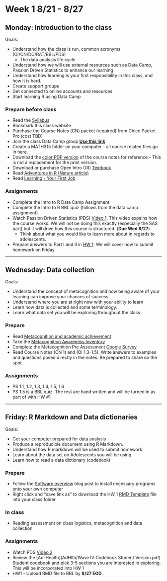 <br><br>

# Week 1 8/21 - 8/27

## Monday: Introduction to the class
Goals: 

* Understand how the class is run, common acronyms (OI/CN/DC/RAT/BBL/PDS)
    - The data analysis life cycle
* Understand how we will use external resources such as Data Camp, Passion Driven Statistics to enhance our learning
* Understand how learning is your first responsibility in this class, and how it is hard. 
* Create support groups
* Get connected to online accounts and resources
* Start learning R using Data Camp

### Prepare before class
* Read the [Syllabus](syllabus_315.pdf)
* Bookmark this class website 
* Purchase the Course Notes (CN) packet (required) from Chico Packet Pro (cost TBD)
* Join the class Data Camp group [**Use this link**](https://www.datacamp.com/groups/898c8f395e0e69683d55ba3419116c349aa601ee/invite)
* Create a MATH315 folder on your computer - all course related files go in here. 
* Download the [color PDF version](RAD_course_notes.pdf) of the course notes for reference - This is not a replacement for the print version. 
* Download or purchase Open Intro (OI) [Textbook](https://www.openintro.org/stat/textbook.php?stat_book=os)
* Read [Adventures in R (Nature article)](http://www.norcalbiostat.com/articles/articles.html) 
* Read [Learning - Your First Job](http://www.norcalbiostat.com/articles/articles.html)

### Assignments
* Complete the Intro to R Data Camp Assignment 
* Complete the Intro to R BBL quiz (follows from the data camp assignment)
* Watch Passion Driven Statistics (PDS) [Video 1](http://passiondrivenstatistics.com/2015/05/20/chapter-01-course-introduction/). This video expains how the course works. We will not be doing this exactly (especially the SAS part) but it will drive how this course is structured. (**Due Wed 8/27**)
    - Think about what you would like to learn more about in regards to adolescents. 
* Prepare answers to Part I and II in [HW 1](hw/HW1.pdf). We will cover how to submit homework on Friday. 

----

## Wednesday: Data collection
Goals: 

* Understand the concept of metacognition and how being aware of your learning can improve your chances of success
* Understand where you are at right now with your ability to learn
* Learn how data is collected and some terminology. 
* Learn what data set you will be exploring throughout the class

### Prepare 
* Read [Metacognition and academic achievement](http://www.norcalbiostat.com/articles/articles.html)
* Take the [Metacognition Awareness Inventory](http://www.norcalbiostat.com/articles/articles.html)
* Complete the Metacognition Pre Assessment [Google Survey](https://goo.gl/forms/Rj1rZ9yGv14zIecC3) 
* Read Course Notes (CN 1) and (OI 1.3-1.5). Write answers to examples and questions posed directly in the notes. Be prepared to share on the spot. 


### Assignments
* PS 1.1, 1.2, 1.3, 1.4, 1.5, 1.6
* PS 1.5 is a BBL quiz. The rest are hand written and will be turned in as part of with HW #1

----

## Friday: R Markdown and Data dictionaries
Goals: 

* Get your computer prepared for data analysis
* Produce a reproducible document using R Markdown.
* Understand how R markdown will be used to submit homework
* Learn about the data set on Adolescents you will be using
* Learn how to read a data dictionary (codebook)


### Prepare 
* Follow the [Software overview](https://norcalbiostat.netlify.com/post/software-overview/) blog post to install necessary programs onto your own computer
* Right click and "save link as" to download the HW 1 [RMD Template](hw/HW1.Rmd) file into your class folder. 

### In class
* Reading assessment on class logistics, metacognition and data collection

### Assignments
* Watch PDS [Video 2](http://passiondrivenstatistics.com/2015/06/02/chapter-2-draft-version/)
* Review the [Ad-Health](AdHlth/Wave IV Codebook Student Version.pdf) Student codebook and pick 3-5 sections you are interested in exploring. This will be incorporated into HW 1
* HW1 - Upload RMD file to BBL by **8/27 EOD**. 

